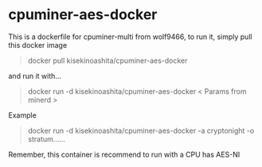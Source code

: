 cpuminer-aes-docker
===================

This is a dockerfile for cpuminer-multi from wolf9466,
to run it, simply pull this docker image

> docker pull kisekinoashita/cpuminer-aes-docker

and run it with...

> docker run -d kisekinoashita/cpuminer-aes-docker < Params from minerd >

Example

> docker run -d kisekinoashita/cpuminer-aes-docker -a cryptonight -o stratum......


Remember, this container is recommend to run with a CPU has AES-NI
